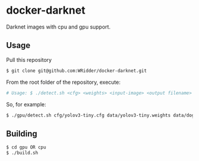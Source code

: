 # docker-darknet
Darknet images with cpu and gpu support.

## Usage
Pull this repository
```bash
$ git clone git@github.com:WRidder/docker-darknet.git 
```
From the root folder of the repository, execute:
```bash
# Usage: $ ./detect.sh <cfg> <weights> <input-image> <output filename>
```
So, for example:
```bash
$ ./gpu/detect.sh cfg/yolov3-tiny.cfg data/yolov3-tiny.weights data/dog2.jpg predictions
```

## Building
```bash
$ cd gpu OR cpu
$ ./build.sh
